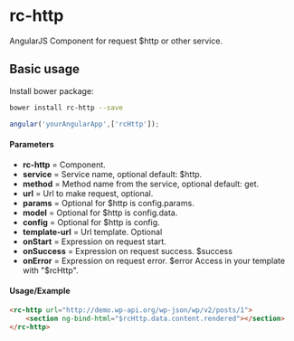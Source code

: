 # rc-http

AngularJS Component for request $http or other service. 


Basic usage
---------------
Install bower package:
```bash
bower install rc-http --save
```

```javascript
angular('yourAngularApp',['rcHttp']);
```

<h4>Parameters</h4>

- **rc-http** = Component.
- **service** = Service name, optional default: $http.
- **method** = Method name from the service, optional default: get.
- **url** = Url to make request, optional.
- **params** = Optional for $http is config.params.
- **model** = Optional for $http is config.data.
- **config** = Optional for $http is config.
- **template-url** = Url template. Optional
- **onStart** = Expression on request start.
- **onSuccess** = Expression on request success. $success
- **onError** = Expression on request error. $error
  Access in your template with "$rcHttp".


<h4>Usage/Example</h4>

```html
<rc-http url="http://demo.wp-api.org/wp-json/wp/v2/posts/1">
    <section ng-bind-html="$rcHttp.data.content.rendered"></section>
</rc-http>
```

